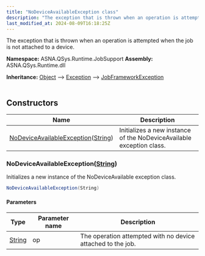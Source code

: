 ```yaml
---
title: "NoDeviceAvailableException class"
description: "The exception that is thrown when an operation is attempted when the job is not attached to a device. "
last_modified_at: 2024-08-09T16:18:25Z
---
```


The exception that is thrown when an operation is attempted when the job is not attached to a device.

**Namespace:** ASNA.QSys.Runtime.JobSupport
**Assembly:** ASNA.QSys.Runtime.dll

**Inheritance:** [Object](https://docs.microsoft.com/en-us/dotnet/api/system.object) --> [Exception](https://docs.microsoft.com/en-us/dotnet/api/system.exception) --> [JobFrameworkException](/reference/runtime/qsys-runtime-job-support/job-framework-exception.html)
<br>
<br>

## Constructors

| Name | Description |
| --- | --- |
| [NoDeviceAvailableException](#nodeviceavailableexceptionstring)([String](https://docs.microsoft.com/en-us/dotnet/api/system.string)) | Initializes a new instance of the NoDeviceAvailable exception class.

### NoDeviceAvailableException([String](https://docs.microsoft.com/en-us/dotnet/api/system.string))

Initializes a new instance of the NoDeviceAvailable exception class.

```cs
NoDeviceAvailableException(String)
```

#### Parameters

| Type | Parameter name | Description
| --- | --- | ---
| [String](https://docs.microsoft.com/en-us/dotnet/api/system.string) | op | The operation attempted with no device attached to the job.
